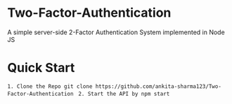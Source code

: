 # Two-Factor-Authentication

A simple server-side 2-Factor Authentication System implemented in Node JS

# Quick Start

`1. Clone the Repo
git clone https://github.com/ankita-sharma123/Two-Factor-Authentication
`
`2. Start the API by
npm start
`

